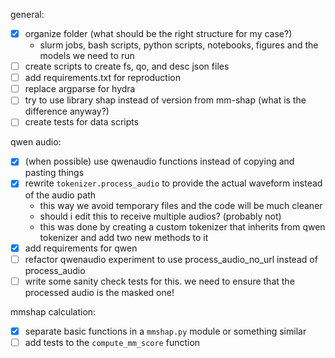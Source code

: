 general:
- [x] organize folder (what should be the right structure for my case?)
	- slurm jobs, bash scripts, python scripts, notebooks, figures and the
	  models we need to run
- [ ] create scripts to create fs, qo, and desc json files
- [ ] add requirements.txt for reproduction
- [ ] replace argparse for hydra
- [ ] try to use library shap instead of version from mm-shap (what is the
  difference anyway?)
- [ ] create tests for data scripts

qwen audio:
- [x] (when possible) use qwenaudio functions instead of copying and pasting things
- [x] rewrite `tokenizer.process_audio` to provide the actual waveform instead of the audio path
	- this way we avoid temporary files and the code will be much cleaner
	- should i edit this to receive multiple audios? (probably not)
	- this was done by creating a custom tokenizer that inherits from
	  qwen tokenizer and add two new methods to it
- [x] add requirements for qwen
- [ ] refactor qwenaudio experiment to use process_audio_no_url instead of
  process_audio
- [ ] write some sanity check tests for this. we need to ensure that the
  processed audio is the masked one!

mmshap calculation:
- [x] separate basic functions in a `mmshap.py` module or something similar
- [ ] add tests to the  `compute_mm_score` function
